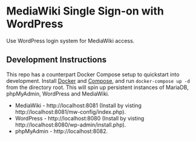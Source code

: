 # MediaWiki Single Sign-on with WordPress
Use WordPress login system for MediaWiki access.

## Development Instructions
This repo has a counterpart Docker Compose setup to quickstart into development. Install [Docker] and [Compose], and run `docker-compose up -d` from the directory root. This will spin up persistent instances of MariaDB, phpMyAdmin, WordPress and MediaWiki.

* MediaWiki - http://localhost:8081 (Install by visting http://localhost:8081/mw-config/index.php).
* WordPress - http://localhost:8080 (Install by visting http://localhost:8080/wp-admin/install.php).
* phpMyAdmin - http://localhost:8082.

[Docker]: https://docs.docker.com/engine/install/
[Compose]: https://docs.docker.com/compose/
